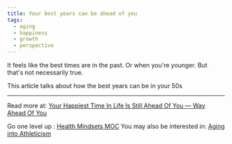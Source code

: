 ```yaml
---
title: Your best years can be ahead of you
tags:
  - aging
  - happiness
  - growth
  - perspective
---
```


It feels like the best times are in the past. Or when you're younger. But that's not necessarily true. 

This article talks about how the best years can be in your 50s

----

Read more at: [Your Happiest Time In Life Is Still Ahead Of You — Way Ahead Of You](https://www.fatherly.com/health/surprising-age-happiest-study-mid-life-later-life)

Go one level up : [Health Mindsets MOC](Maps/Health%20Mindsets%20MOC.md)
You may also be interested in: [Aging into Athleticism](Notes/Aging%20into%20Athleticism.md)